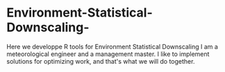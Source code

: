 # Environment-Statistical-Downscaling-
Here we developpe R tools for Environment Statistical Downscaling
I am a meteorological engineer and a management master. I like to implement solutions for optimizing work, and that's what we will do together.
